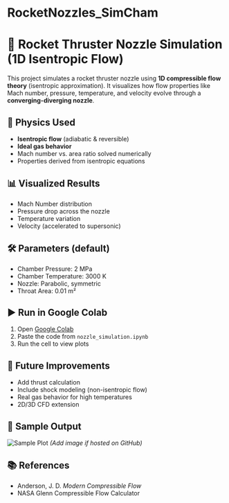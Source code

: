# RocketNozzles_SimCham

# 🚀 Rocket Thruster Nozzle Simulation (1D Isentropic Flow)

This project simulates a rocket thruster nozzle using **1D compressible flow theory** (isentropic approximation). It visualizes how flow properties like Mach number, pressure, temperature, and velocity evolve through a **converging-diverging nozzle**.

## 🔬 Physics Used
- **Isentropic flow** (adiabatic & reversible)
- **Ideal gas behavior**
- Mach number vs. area ratio solved numerically
- Properties derived from isentropic equations

## 📊 Visualized Results
- Mach Number distribution
- Pressure drop across the nozzle
- Temperature variation
- Velocity (accelerated to supersonic)

## 🛠 Parameters (default)
- Chamber Pressure: 2 MPa
- Chamber Temperature: 3000 K
- Nozzle: Parabolic, symmetric
- Throat Area: 0.01 m²

## ▶️ Run in Google Colab
1. Open [Google Colab](https://colab.research.google.com)
2. Paste the code from `nozzle_simulation.ipynb`
3. Run the cell to view plots

## 🚀 Future Improvements
- Add thrust calculation
- Include shock modeling (non-isentropic flow)
- Real gas behavior for high temperatures
- 2D/3D CFD extension

## 📸 Sample Output

![Sample Plot](sample_output.png) *(Add image if hosted on GitHub)*

## 📚 References
- Anderson, J. D. *Modern Compressible Flow*
- NASA Glenn Compressible Flow Calculator
